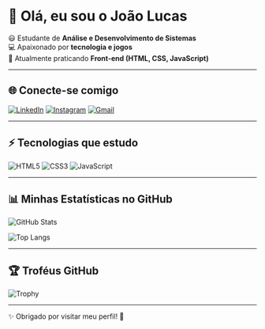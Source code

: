 # 👋 Olá, eu sou o João Lucas  

😃 Estudante de **Análise e Desenvolvimento de Sistemas**  
💻 Apaixonado por **tecnologia e jogos**  
🎯 Atualmente praticando **Front-end (HTML, CSS, JavaScript)**  

---

## 🌐 Conecte-se comigo
[![LinkedIn](https://img.shields.io/badge/LinkedIn-0077B5?style=for-the-badge&logo=linkedin&logoColor=white)](https://www.linkedin.com/in/joao-lucas-oliveira-07b0442a7)
[![Instagram](https://img.shields.io/badge/Instagram-E4405F?style=for-the-badge&logo=instagram&logoColor=white)](https://www.instagram.com/jl.oliveira10)
[![Gmail](https://img.shields.io/badge/Gmail-D14836?style=for-the-badge&logo=gmail&logoColor=white)](mailto:joaolucascanger@gmail.com)

---

## ⚡ Tecnologias que estudo
![HTML5](https://img.shields.io/badge/HTML5-E34F26?style=for-the-badge&logo=html5&logoColor=white)
![CSS3](https://img.shields.io/badge/CSS3-1572B6?style=for-the-badge&logo=css3&logoColor=white)
![JavaScript](https://img.shields.io/badge/JavaScript-F7DF1E?style=for-the-badge&logo=javascript&logoColor=black)

---

## 📊 Minhas Estatísticas no GitHub
![GitHub Stats](https://github-readme-stats.vercel.app/api?username=joaolucasdev1998&show_icons=true&theme=radical)

![Top Langs](https://github-readme-stats.vercel.app/api/top-langs/?username=joaolucasdev1998&layout=compact&theme=radical)

---

## 🏆 Troféus GitHub
![Trophy](https://github-profile-trophy.vercel.app/?username=joaolucasdev1998&theme=dracula&no-frame=true&row=1)

---

✨ Obrigado por visitar meu perfil! 🚀